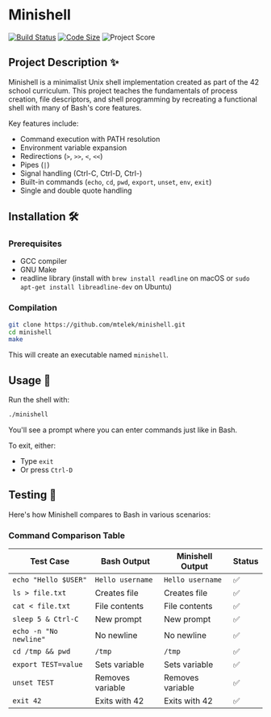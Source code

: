 # Minishell

[![Build Status](https://github.com/mtelek/minishell/actions/workflows/build.yml/badge.svg?cache_buster=1)](https://github.com/mtelek/minishell/actions)
[![Code Size](https://img.shields.io/github/languages/code-size/mtelek/minishell?style=flat-square)](https://github.com/mtelek/minishell)
![Project Score](https://img.shields.io/badge/Minishell-93%25-brightgreen)

## Project Description ✨

Minishell is a minimalist Unix shell implementation created as part of the 42 school curriculum. This project teaches the fundamentals of process creation, file descriptors, and shell programming by recreating a functional shell with many of Bash's core features.

Key features include:
- Command execution with PATH resolution
- Environment variable expansion
- Redirections (`>`, `>>`, `<`, `<<`)
- Pipes (`|`)
- Signal handling (Ctrl-C, Ctrl-D, Ctrl-\)
- Built-in commands (`echo`, `cd`, `pwd`, `export`, `unset`, `env`, `exit`)
- Single and double quote handling

## Installation 🛠️

### Prerequisites
- GCC compiler
- GNU Make
- readline library (install with `brew install readline` on macOS or `sudo apt-get install libreadline-dev` on Ubuntu)

### Compilation
```bash
git clone https://github.com/mtelek/minishell.git
cd minishell
make
```

This will create an executable named `minishell`.

## Usage 🚀

Run the shell with:
```bash
./minishell
```

You'll see a prompt where you can enter commands just like in Bash.

To exit, either:
- Type `exit`
- Or press `Ctrl-D`

## Testing 🧪

Here's how Minishell compares to Bash in various scenarios:

### Command Comparison Table

| Test Case | Bash Output | Minishell Output | Status |
|-----------|-------------|------------------|--------|
| `echo "Hello $USER"` | `Hello username` | `Hello username` | ✅ |
| `ls > file.txt` | Creates file | Creates file | ✅ |
| `cat < file.txt` | File contents | File contents | ✅ |
| `sleep 5 & Ctrl-C` | New prompt | New prompt | ✅ |
| `echo -n "No newline"` | No newline | No newline | ✅ |
| `cd /tmp && pwd` | `/tmp` | `/tmp` | ✅ |
| `export TEST=value` | Sets variable | Sets variable | ✅ |
| `unset TEST` | Removes variable | Removes variable | ✅ |
| `exit 42` | Exits with 42 | Exits with 42 | ✅ |
